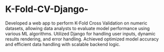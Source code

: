 # K-Fold-CV-Django-
Developed a web app to perform K-Fold Cross Validation on numeric datasets, allowing data analysts to evaluate model performance using various ML algorithms. Utilized Django for handling user inputs, dynamic results rendering, and error handling. Achieved optimized model accuracy and efficient data handling with scalable backend logic.
